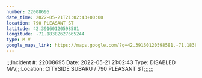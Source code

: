 ```yaml
---
number: 22008695
date_time: 2022-05-21T21:02:43+00:00
location: 790 PLEASANT ST
latitude: 42.39160120598581
longitude: -71.18382627665244
type: M V
google_maps_link: https://maps.google.com/?q=42.39160120598581,-71.18382627665244
---
```


;;;Incident #: 22008695   Date: 2022-05-21 21:02:43    Type: DISABLED M/V;;;Location: CITYSIDE SUBARU / 790 PLEASANT ST;;;;;;

